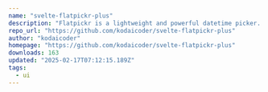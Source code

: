 ```yaml
---
name: "svelte-flatpickr-plus"
description: "Flatpickr is a lightweight and powerful datetime picker. Svelte Flatpickr Plus is a wrapper for Flatpickr with some extra features."
repo_url: "https://github.com/kodaicoder/svelte-flatpickr-plus"
author: "kodaicoder"
homepage: "https://github.com/kodaicoder/svelte-flatpickr-plus"
downloads: 163
updated: "2025-02-17T07:12:15.189Z"
tags: 
  - ui
---
```

